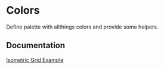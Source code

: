 # Colors
Define palette with allthings colors and provide some helpers.

## Documentation
[Isometric Grid Example](https://allthings.github.io/colors)
